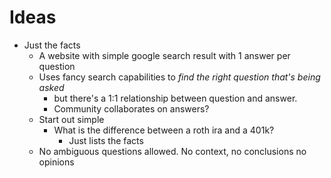 # Ideas
- Just the facts
    - A website with simple google search result with 1 answer per question
    - Uses fancy search capabilities to _find the right question that's being asked_
        - but there's a 1:1 relationship between question and answer. 
        - Community collaborates on answers?
    - Start out simple  
        - What is the difference between a roth ira and a 401k?
            - Just lists the facts 
    - No ambiguous questions allowed. No context, no conclusions no opinions
